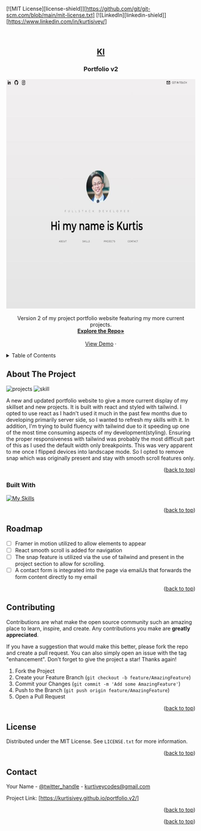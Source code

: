 <!-- Improved compatibility of back to top link: See: https://github.com/othneildrew/Best-README-Template/pull/73 -->

<a name="readme-top"></a>

<!--
*** Thanks for checking out the Best-README-Template. If you have a suggestion
*** that would make this better, please fork the repo and create a pull request
*** or simply open an issue with the tag "enhancement".
*** Don't forget to give the project a star!
*** Thanks again! Now go create something AMAZING! :D
-->

<!-- PROJECT SHIELDS -->
<!--
*** I'm using markdown "reference style" links for readability.
*** Reference links are enclosed in brackets [ ] instead of parentheses ( ).
*** See the bottom of this document for the declaration of the reference variables
*** for contributors-url, forks-url, etc. This is an optional, concise syntax you may use.
*** https://www.markdownguide.org/basic-syntax/#reference-style-links
-->

[![MIT License][license-shield]][https://github.com/git/git-scm.com/blob/main/mit-license.txt]
[![LinkedIn][linkedin-shield]][https://www.linkedin.com/in/kurtisivey/]

<!-- PROJECT LOGO -->
<br />
<div align="center">
  <a href="https://github.com/github_username/repo_name">
    <h2>KI</h2>
  </a>

<h3 align="center">Portfolio v2</h3>
    <img src="src/assets/portfolio-screenshot.jpeg" alt="Logo" width="610" height="610">

  <p align="center">
    Version 2 of my project portfolio website featuring my more current projects.
    <br />
    <a href="https://github.com/KurtisIvey/portfolio.v2"><strong>Explore the Repo»</strong></a>
    <br />
    <br />
    <a href="https://kurtisivey.github.io/portfolio.v2/">View Demo</a>
    ·
  </p>
</div>

<!-- TABLE OF CONTENTS -->
<details>
  <summary>Table of Contents</summary>
  <ol>
    <li>
      <a href="#about-the-project">About The Project</a>
      <ul>
        <li><a href="#built-with">Built With</a></li>
      </ul>
    </li>
    <li><a href="#roadmap">Roadmap</a></li>
    <li><a href="#contributing">Contributing</a></li>
    <li><a href="#license">License</a></li>
    <li><a href="#contact">Contact</a></li>
  </ol>
</details>

<!-- ABOUT THE PROJECT -->

## About The Project

<img src="https://github.com/KurtisIvey/portfolio.v2/src/assets/projects.jpeg" alt="projects" width="310" height="310">
<img src="src/assets/skills.jpeg" alt="skill" width="310" height="310">

A new and updated portfolio website to give a more current display of my skillset and new projects. It is built with react and styled with tailwind. I opted to use react as I hadn't used it much in the past few months due to developing primarily server side, so I wanted to refresh my skills with it. In addition, I'm trying to build fluency with tailwind due to it speeding up one of the most time consuming aspects of my development(styling). Ensuring the proper responsiveness with tailwind was probably the most difficult part of this as I used the default width only breakpoints. This was very apparent to me once I flipped devices into landscape mode. So I opted to remove snap which was originally present and stay with smooth scroll features only.

<p align="right">(<a href="#readme-top">back to top</a>)</p>

### Built With

[![My Skills](https://skills.thijs.gg/icons?i=js,html,react,tailwind)](https://skills.thijs.gg)

<p align="right">(<a href="#readme-top">back to top</a>)</p>

<!-- GETTING STARTED -->

## Roadmap

- [ ] Framer in motion utilized to allow elements to appear
- [ ] React smooth scroll is added for navigation
- [ ] The snap feature is utilized via the use of tailwind and present in the project section to allow for scrolling.
- [ ] A contact form is integrated into the page via emailJs that forwards the form content directly to my email

<p align="right">(<a href="#readme-top">back to top</a>)</p>

<!-- CONTRIBUTING -->

## Contributing

Contributions are what make the open source community such an amazing place to learn, inspire, and create. Any contributions you make are **greatly appreciated**.

If you have a suggestion that would make this better, please fork the repo and create a pull request. You can also simply open an issue with the tag "enhancement".
Don't forget to give the project a star! Thanks again!

1. Fork the Project
2. Create your Feature Branch (`git checkout -b feature/AmazingFeature`)
3. Commit your Changes (`git commit -m 'Add some AmazingFeature'`)
4. Push to the Branch (`git push origin feature/AmazingFeature`)
5. Open a Pull Request

<p align="right">(<a href="#readme-top">back to top</a>)</p>

<!-- LICENSE -->

## License

Distributed under the MIT License. See `LICENSE.txt` for more information.

<p align="right">(<a href="#readme-top">back to top</a>)</p>

<!-- CONTACT -->

## Contact

Your Name - [@twitter_handle](https://twitter.com/IveyCodingBJJ) - kurtiveycodes@gmail.com

Project Link: [https://kurtisivey.github.io/portfolio.v2/]

<p align="right">(<a href="#readme-top">back to top</a>)</p>

<!-- ACKNOWLEDGMENTS -->

<p align="right">(<a href="#readme-top">back to top</a>)</p>
